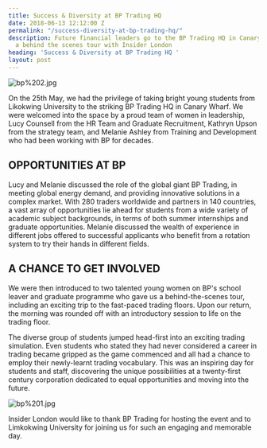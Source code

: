 ```yaml
---
title: Success & Diversity at BP Trading HQ
date: 2018-06-13 12:12:00 Z
permalink: "/success-diversity-at-bp-trading-hq/"
description: Future financial leaders go to the BP Trading HQ in Canary Wharf for
  a behind the scenes tour with Insider London
heading: 'Success & Diversity at BP Trading HQ '
layout: post
---
```


![bp%202.jpg](/uploads/bp%202.jpg)

On the 25th May, we had the privilege of taking bright young students from Likokwing University to the striking BP Trading HQ in Canary Wharf. We were welcomed into the space by a proud team of women in leadership, Lucy Counsell from the HR Team and Graduate Recruitment, Kathryn Upson from the strategy team, and Melanie Ashley from Training and Development who had been working with BP for decades. 

 

## OPPORTUNITIES AT BP

 

Lucy and Melanie discussed the role of the global giant BP Trading,  in meeting global energy demand, and providing innovative solutions in a complex market. With 280 traders worldwide and partners in 140 countries, a vast array of opportunities lie ahead for students from a wide variety of academic subject backgrounds, in terms of both summer internships and graduate opportunities. Melanie discussed the wealth of experience in different jobs offered to successful applicants who benefit from a rotation system to try their hands in different fields.  

 

## A CHANCE TO GET INVOLVED

 

We were then introduced to two talented young women on BP's school leaver and graduate programme who gave us a behind-the-scenes tour, including an exciting trip to the fast-paced trading floors. Upon our return, the morning was rounded off with an introductory session to life on the trading floor.  

 

The diverse group of students jumped head-first into an exciting trading simulation. Even students who stated they had never considered a career in trading became gripped as the game commenced and all had a chance to employ their newly-learnt trading vocabulary. This was an inspiring day for students and staff, discovering the unique possibilities at a twenty-first century corporation dedicated to equal opportunities and moving into the future.  


 ![bp%201.jpg](/uploads/bp%201.jpg)

Insider London would like to thank BP Trading for hosting the event and to Limkokwing University for joining us for such an engaging and memorable day.